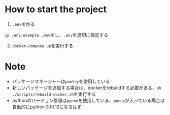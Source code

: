 # How to start the project

1. `.env`を作る

`cp .env.example .env`をし、`.env`を適切に設定する

2. `docker-compose up`を実行する


# Note

- パッケージマネージャーは`poetry`を使用している
- 新しいパッケージを追加する場合は、dockerをrebuildする必要がある、`sh ./scripts/rebuild-docker.sh`を実行する
- pythonのバージョン管理は`pyenv`を使用している、`pyenv`が入っている場合は自動的にpython 3.10.12になるはず
